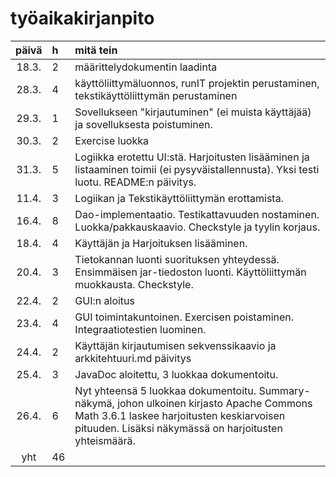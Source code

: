# työaikakirjanpito


| päivä |  h   | mitä tein  |
| :----:|:-----| :-----|
| 18.3. | 2    | määrittelydokumentin laadinta |
| 28.3.| 4    | käyttöliittymäluonnos, runIT projektin perustaminen, tekstikäyttöliittymän perustaminen |
| 29.3.| 1    |  Sovellukseen "kirjautuminen" (ei muista käyttäjää) ja sovelluksesta poistuminen. |
| 30.3.| 2    | Exercise luokka |
| 31.3. | 5    | Logiikka erotettu UI:stä. Harjoitusten lisääminen ja listaaminen toimii (ei pysyväistallennusta). Yksi testi luotu. README:n päivitys. |
| 11.4. | 3 | Logiikan ja Tekstikäyttöliittymän erottamista. |
| 16.4. | 8 | Dao-implementaatio. Testikattavuuden nostaminen. Luokka/pakkauskaavio. Checkstyle ja tyylin korjaus. |
| 18.4. | 4 | Käyttäjän ja Harjoituksen lisääminen. |
| 20.4. | 3 | Tietokannan luonti suorituksen yhteydessä. Ensimmäisen jar-tiedoston luonti. Käyttöliittymän muokkausta. Checkstyle.|
| 22.4. | 2  | GUI:n aloitus |
| 23.4. | 4  | GUI toimintakuntoinen. Exercisen poistaminen. Integraatiotestien luominen.|   
| 24.4. | 2 | Käyttäjän kirjautumisen sekvenssikaavio ja arkkitehtuuri.md päivitys |
| 25.4. | 3 | JavaDoc aloitettu, 3 luokkaa dokumentoitu. |
| 26.4. | 6 | Nyt yhteensä 5 luokkaa dokumentoitu. Summary-näkymä, johon ulkoinen kirjasto Apache Commons Math 3.6.1 laskee harjoitusten keskiarvoisen pituuden. Lisäksi näkymässä on harjoitusten yhteismäärä. |
| yht   | 46    |    | 
